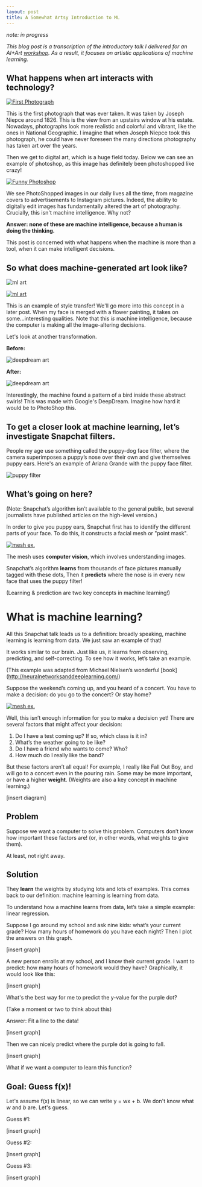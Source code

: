 ```yaml
---
layout: post
title: A Somewhat Artsy Introduction to ML
---
```

*note: in progress*

*This blog post is a transcription of the introductory talk I delivered for an AI+Art [workshop](https://aiandart.wixsite.com/creaite). As a result, it focuses on artistic applications of machine learning.*

## What happens when art interacts with technology?

[![First Photograph](https://i0.wp.com/nanditanaik.files.wordpress.com/2017/09/screen-shot-2017-09-05-at-7-36-07-pm.png?ssl=1&w=450)](https://upload.wikimedia.org/wikipedia/commons/5/5c/View_from_the_Window_at_Le_Gras%2C_Joseph_Nic%C3%A9phore_Ni%C3%A9pce.jpg)

This is the first photograph that was ever taken. It was taken by Joseph Niepce around 1826. This is the view from an upstairs window at his estate. Nowadays, photographs look more realistic and colorful and vibrant, like the ones in National Geographic. I imagine that when Joseph Niepce took this photograph, he could have never foreseen the many directions photography has taken art over the years. 

Then we get to digital art, which is a huge field today. Below we can see an example of photoshop, as this image has definitely been photoshopped like crazy!

[![Funny Photoshop](
https://i1.wp.com/nanditanaik.files.wordpress.com/2017/09/screen-shot-2017-09-05-at-7-36-16-pm.png?ssl=1&w=450)](
https://s-media-cache-ak0.pinimg.com/originals/c9/b8/c4/c9b8c4461b9b1c1dc2b8beb6cb9519c2.jpg)

We see PhotoShopped images in our daily lives all the time, from magazine covers to advertisements to Instagram pictures. Indeed, the ability to digitally edit images has fundamentally altered the art of photography. Crucially, this isn't machine intelligence. Why not?

**Answer: none of these are machine intelligence, because a human is doing the thinking.**

This post is concerned with what happens when the machine is more than a tool, when it can make intelligent decisions.

## So what does machine-generated art look like?

![ml art](https://i1.wp.com/nanditanaik.files.wordpress.com/2017/09/screen-shot-2017-09-05-at-7-18-51-pm.png?ssl=1&w=450)

[![ml art](
https://i1.wp.com/nanditanaik.files.wordpress.com/2017/09/screen-shot-2017-09-05-at-7-18-51-pm.png?ssl=1&w=450)](
https://theredlist.com/media/database/fine_arts/arthistory/painting/realism_figurative_painting/georgia-o-keefe/015-georgia-o-keefe-theredlist.jpg)

This is an example of style transfer! We'll go more into this concept in a later post. When my face is merged with a flower painting, it takes on some...interesting qualities. Note that this *is* machine intelligence, because the computer is making all the image-altering decisions.

Let's look at another transformation.

**Before:**

![deepdream art](https://i1.wp.com/nanditanaik.files.wordpress.com/2017/09/screen-shot-2017-09-05-at-7-38-26-pm.png?ssl=1&w=450)

**After:**

![deepdream art](https://i2.wp.com/nanditanaik.files.wordpress.com/2017/09/screen-shot-2017-09-05-at-7-38-33-pm.png?ssl=1&w=450)

Interestingly, the machine found a pattern of a bird inside these abstract swirls! This was made with Google's DeepDream. Imagine how hard it would be to PhotoShop this.

## To get a closer look at machine learning, let’s investigate Snapchat filters.

People my age use something called the puppy-dog face filter, where the camera superimposes a puppy’s nose over their own and give themselves puppy ears.
Here's an example of Ariana Grande with the puppy face filter.

![puppy filter](https://i0.wp.com/nanditanaik.files.wordpress.com/2017/09/screen-shot-2017-09-05-at-7-34-41-pm.png?ssl=1&w=450)

## What’s going on here?

(Note: Snapchat’s algorithm isn’t available to the general public, but several journalists have published articles on the high-level version.)

In order to give you puppy ears, Snapchat first has to identify the different parts of your face. To do this, it constructs a
facial mesh or "point mask".

[![mesh ex.](https://i1.wp.com/nanditanaik.files.wordpress.com/2017/09/screen-shot-2017-09-05-at-7-39-32-pm.png?ssl=1&w=450)](
https://petapixel.com/2016/06/30/snapchats-powerful-facial-recognition-technology-works/)

The mesh uses **computer vision**, which involves understanding images. 

Snapchat’s algorithm **learns** from thousands of face pictures manually tagged with these dots,
Then it **predicts** where the nose is in every new face that uses the puppy filter!

(Learning & prediction are two key concepts in machine learning!)

# What is machine learning?

All this Snapchat talk leads us to a definition: broadly speaking, machine learning is learning from data. We just saw an example of that!

It works similar to our brain. Just like us, it learns from observing, predicting, and self-correcting. To see how it works, let’s take an example.

(This example was adapted from Michael Nielsen’s wonderful [book] (http://neuralnetworksanddeeplearning.com/)

Suppose the weekend’s coming up, and you heard of a concert. You have to make a decision: do you go to the concert? Or stay home?

[![mesh ex.](https://i1.wp.com/nanditanaik.files.wordpress.com/2017/09/screen-shot-2017-09-05-at-7-45-51-pm.png?ssl=1&w=450)](
https://www.google.com/url?sa=i&rct=j&q=&esrc=s&source=images&cd=&ved=0ahUKEwjf8cXzwpHVAhUC-GMKHZnLBUAQjBwIBA&url=http%3A%2F%2Fclipartsign.com%2Fdl.php%3Fd%3D1842&psig=AFQjCNFX3ELQAeMYAThepSCDNdqaoqCOcg&ust=1500422330517855)

Well, this isn’t enough information for you to make a decision yet! There are several factors that might affect your decision:
1. Do I have a test coming up? If so, which class is it in?
3. What’s the weather going to be like?
4. Do I have a friend who wants to come? Who?
5. How much do I really like the band?

But these factors aren’t all equal! For example, I really like Fall Out Boy, and will go to a concert even in the pouring rain. Some may be more important, or have a higher **weight**. (Weights are also a key concept in machine learning.)

[insert diagram]

## Problem

Suppose we want a computer to solve this problem. Computers don’t know how important these factors are! (or, in other words, what weights to give them).

At least, not right away.

## Solution

They **learn** the weights by studying lots and lots of examples. This comes back to our definition: machine learning is learning from data.

To understand how a machine learns from data, let’s take a simple example: linear regression.

Suppose I go around my school and ask nine kids: what’s your current grade? How many hours of homework do you have each night?
Then I plot the answers on this graph.

[insert graph]

A new person enrolls at my school, and I know their current grade. I want to predict: how many hours of homework would they have? Graphically, it would look like this:

[insert graph]

What's the best way for me to predict the y-value for the purple dot?

(Take a moment or two to think about this)

Answer: Fit a line to the data!

[insert graph]

Then we can nicely predict where the purple dot is going to fall.

[insert graph]

What if we want a computer to learn this function?

## Goal: Guess f(x)!

Let's assume f(x) is linear, so we can write y = wx + b. We don't know what *w* and *b* are. Let's guess.

Guess #1:

[insert graph]

Guess #2:

[insert graph]

Guess #3:

[insert graph]

